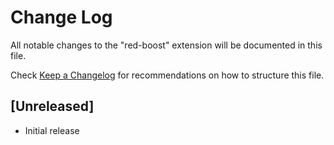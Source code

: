 # Change Log

All notable changes to the "red-boost" extension will be documented in this file.

Check [Keep a Changelog](http://keepachangelog.com/) for recommendations on how to structure this file.

## [Unreleased]

- Initial release
